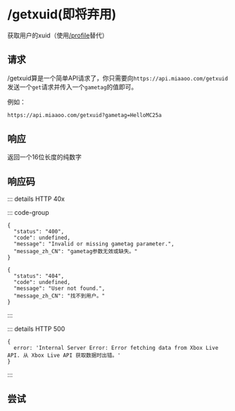# /getxuid(即将弃用)

获取用户的xuid（使用[/profile](./profile)替代）

## 请求

/getxuid算是一个简单API请求了，你只需要向`https://api.miaaoo.com/getxuid` 发送一个`get`请求并传入一个`gametag`的值即可。

例如：

```bash
https://api.miaaoo.com/getxuid?gametag=HelloMC25a
```

## 响应

返回一个16位长度的纯数字


## 响应码

::: details HTTP 40x

::: code-group

```json5 [错误1]
{
  "status": "400",
  "code": undefined,
  "message": "Invalid or missing gametag parameter.",
  "message_zh_CN": "gametag参数无效或缺失。"
}
```

```json5 [错误2]
{
  "status": "404",
  "code": undefined,
  "message": "User not found.",
  "message_zh_CN": "找不到用户。"
}
```

:::

::: details HTTP 500

```json5
{
  error: 'Internal Server Error: Error fetching data from Xbox Live API. 从 Xbox Live API 获取数据时出错。'
}
```

:::


## 尝试

<PostButton url="getxuid" method="GET" body="gametag=MultiMC23" />
